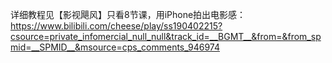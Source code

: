 详细教程见【影视飓风】只看8节课，用iPhone拍出电影感：
https://www.bilibili.com/cheese/play/ss190402215?csource=private_infomercial_null_null&track_id=__BGMT__&from=&from_spmid=__SPMID__&msource=cps_comments_946974 
